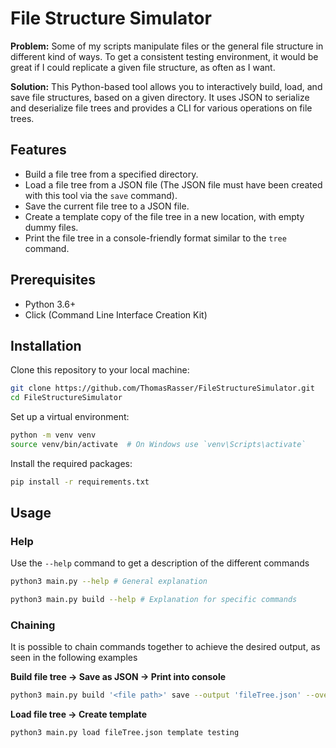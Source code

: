 # File Structure Simulator

**Problem:**
Some of my scripts manipulate files or the general file structure in different kind of ways.
To get a consistent testing environment, it would be great if I could replicate a given file structure, as often as I want.

**Solution:**
This Python-based tool allows you to interactively build, load, and save file structures, based on a given directory.
It uses JSON to serialize and deserialize file trees and provides a CLI for various operations on file trees.

## Features

- Build a file tree from a specified directory.
- Load a file tree from a JSON file (The JSON file must have been created with this tool via the `save` command).
- Save the current file tree to a JSON file.
- Create a template copy of the file tree in a new location, with empty dummy files.
- Print the file tree in a console-friendly format similar to the `tree` command.

## Prerequisites

- Python 3.6+
- Click (Command Line Interface Creation Kit)

## Installation

Clone this repository to your local machine:

```bash
git clone https://github.com/ThomasRasser/FileStructureSimulator.git
cd FileStructureSimulator
```
Set up a virtual environment:

```bash
python -m venv venv
source venv/bin/activate  # On Windows use `venv\Scripts\activate`
```
Install the required packages:

```bash
pip install -r requirements.txt
```
## Usage

### Help

Use the `--help` command to get a description of the different commands

```bash
python3 main.py --help # General explanation
```

```bash
python3 main.py build --help # Explanation for specific commands
```

### Chaining

It is possible to chain commands together to achieve the desired output, as seen in the following examples

**Build file tree -> Save as JSON -> Print into console**

```bash
python3 main.py build '<file path>' save --output 'fileTree.json' --overwrite print-tree
```

**Load file tree -> Create template**

```bash
python3 main.py load fileTree.json template testing
```
